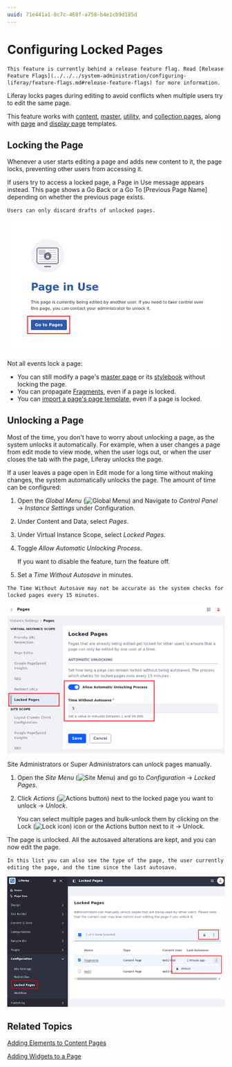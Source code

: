 ```yaml
---
uuid: 71e441a1-8c7c-468f-a758-b4e1cb9d185d
---
```

# Configuring Locked Pages

```{important}
This feature is currently behind a release feature flag. Read [Release Feature Flags](../../../system-administration/configuring-liferay/feature-flags.md#release-feature-flags) for more information.
```

Liferay locks pages during editing to avoid conflicts when multiple users try to edit the same page.

This feature works with [content](../using-content-pages.md), [master](../defining-headers-and-footers/master-page-templates.md), [utility](../adding-pages/using-utility-pages.md), and [collection pages](../../../content-authoring-and-management/collections-and-collection-pages.md), along with [page](../adding-pages/creating-a-page-template.md) and [display page](../../displaying-content/using-display-page-templates.md) templates. 

## Locking the Page

Whenever a user starts editing a page and adds new content to it, the page locks, preventing other users from accessing it.

If users try to access a locked page, a Page in Use message appears instead. This page shows a Go Back or a Go To [Previous Page Name] depending on whether the previous page exists.

```{note}
Users can only discard drafts of unlocked pages.
```

![Trying to access locked pages redirects the user to a generic error page](./configuring-locked-pages/images/01.png)

Not all events lock a page: 

- You can still modify a page's [master page](../defining-headers-and-footers/managing-master-page-templates.md) or its [stylebook](../../site-appearance/style-books.md) without locking the page. 
- You can propagate [Fragments](../page-fragments-and-widgets/using-fragments.md), even if a page is locked. 
- You can [import a page's page template](../adding-pages/exporting-and-importing-page-templates.md), even if a page is locked.

## Unlocking a Page

Most of the time, you don't have to worry about unlocking a page, as the system unlocks it automatically. 
For example, when a user changes a page from edit mode to view mode, when the user logs out, or when the user closes the tab with the page, Liferay unlocks the page.

If a user leaves a page open in Edit mode for a long time without making changes, the system automatically unlocks the page. The amount of time can be configured:

1. Open the *Global Menu* (![Global Menu](../../../images/icon-applications-menu.png)) and Navigate to *Control Panel* &rarr; *Instance Settings* under Configuration.

1. Under Content and Data, select *Pages*.

1. Under Virtual Instance Scope, select *Locked Pages*.

1. Toggle *Allow Automatic Unlocking Process*.

   If you want to disable the feature, turn the feature off.

1. Set a *Time Without Autosave* in minutes.

```{warning}
The Time Without Autosave may not be accurate as the system checks for locked pages every 15 minutes.
```

![Set the automatic unlocking time in Instance Settings](./configuring-locked-pages/images/02.png)

Site Administrators or Super Administrators can unlock pages manually.

1. Open the *Site Menu* (![Site Menu](../../../images/icon-product-menu.png)) and go to *Configuration* &rarr; *Locked Pages*.

1. Click *Actions* (![Actions button](../../../images/icon-actions.png)) next to the locked page you want to unlock &rarr; *Unlock*.

   You can select multiple pages and bulk-unlock them by clicking on the Lock (![Lock icon](../../../images/icon-lock.png)) icon or the Actions button next to it &rarr; Unlock.

The page is unlocked. All the autosaved alterations are kept, and you can now edit the page.

```{tip}
In this list you can also see the type of the page, the user currently editing the page, and the time since the last autosave.
```

![If you are a Site Administrator or a Super Administrator, you can unlock any page manually](./configuring-locked-pages/images/03.png)

## Related Topics

[Adding Elements to Content Pages](../using-content-pages/adding-elements-to-content-pages.md)

[Adding Widgets to a Page](../using-widget-pages/adding-widgets-to-a-page.md)
